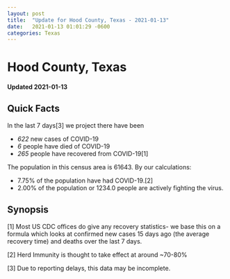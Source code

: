 ```yaml
---
layout: post
title:  "Update for Hood County, Texas - 2021-01-13"
date:   2021-01-13 01:01:29 -0600
categories: Texas
---
```


# Hood County, Texas
#### Updated 2021-01-13

## Quick Facts

In the last 7 days[3] we project there have been
- *622* new cases of COVID-19
- *6* people have died of COVID-19
- *265* people have recovered from COVID-19[1]

The population in this census area is 61643. By our calculations:
- 7.75% of the population have had COVID-19.[2]
- 2.00% of the population or 1234.0 people are actively fighting the virus.

## Synopsis




[1] Most US CDC offices do give any recovery statistics- we base this on a formula which looks at confirmed new cases
15 days ago (the average recovery time) and deaths over the last 7 days.

[2] Herd Immunity is thought to take effect at around ~70-80%

[3] Due to reporting delays, this data may be incomplete.
 
    